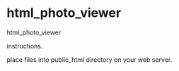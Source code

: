 # html_photo_viewer
html_photo_viewer

instructions.

place files into public_html directory on your web server.
